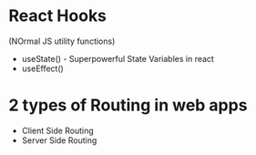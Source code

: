 # React Hooks
(NOrmal JS utility functions)
- useState() - Superpowerful State Variables in react
- useEffect()

# 2 types of Routing in web apps
 - Client Side Routing
 - Server Side Routing